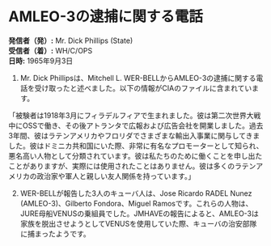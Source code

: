 # AMLEO-3の逮捕に関する電話

**発信者（発）:** Mr. Dick Phillips (State)  
**受信者（着）:** WH/C/OPS  
**日時:** 1965年9月3日

1. Mr. Dick Phillipsは、Mitchell L. WER-BELLからAMLEO-3の逮捕に関する電話を受け取ったと述べました。以下の情報がCIAのファイルに含まれています。

「被験者は1918年3月にフィラデルフィアで生まれました。彼は第二次世界大戦中にOSSで働き、その後アトランタで広報および広告会社を開業しました。過去3年間、彼はラテンアメリカやフロリダでさまざまな輸出入事業に関与してきました。彼はドミニカ共和国にいた際、非常に有名なプロモーターとして知られ、悪名高い人物として分類されています。彼は私たちのために働くことを申し出たことがありますが、実際には使用されたことはありません。彼は多くのラテンアメリカの政治家や軍人と親しい友人関係を持っています。」

2. WER-BELLが報告した3人のキューバ人は、Jose Ricardo RADEL Nunez (AMLEO-3)、Gilberto Fondora、Miguel Ramosです。これらの人物は、JURE母船VENUSの乗組員でした。JMHAVEの報告によると、AMLEO-3は家族を脱出させようとしてVENUSを使用していた際、キューバの治安部隊に捕まったようです。